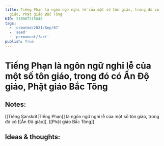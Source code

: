 ```yaml
---
title: Tiếng Phạn là ngôn ngữ nghi lễ của một số tôn giáo, trong đó có Ấn Độ
  giáo, Phật giáo Bắc Tông
UID: 210907215648
tags:
  - 'created/2021/Sep/07'
  - 'seed'
  - 'permanent/fact'
publish: True
---
```

# Tiếng Phạn là ngôn ngữ nghi lễ của một số tôn giáo, trong đó có Ấn Độ giáo, Phật giáo Bắc Tông

## Notes:
[[Tiếng Sanskrit|Tiếng Phạn]] là ngôn ngữ nghi lễ của một số tôn giáo, trong đó có [[Ấn Độ giáo]], [[Phật giáo Bắc Tông]]

## Ideas & thoughts:
